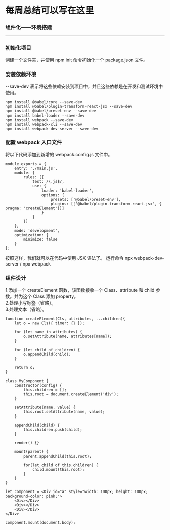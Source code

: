 # 每周总结可以写在这里
### 组件化——环境搭建
***
### 初始化项目
创建一个文件夹，并使用 npm init 命令初始化一个 package.json 文件。
### 安装依赖环境
--save-dev 表示将这些依赖安装到项目中，并且这些依赖是在开发和测试环境中使用。
```
npm install @babel/core --save-dev
npm install @babel/plugin-transform-react-jsx --save-dev
npm install @babel/preset-env --save-dev
npm install babel-loader --save-dev
npm install webpack --save-dev
npm install webpack-cli --save-dev
npm install webpack-dev-server --save-dev
```
### 配置 webpack 入口文件
将以下代码添加到新增的 webpack.config.js 文件中。
```
module.exports = {
    entry: './main.js',
    module: {
        rules: [{
            test: /\.js$/,
            use: {
                loader: 'babel-loader',
                options: {
                    presets: ['@babel/preset-env'],
                    plugins: [['@babel/plugin-transform-react-jsx', { pragma: 'createElement'}]]
                }
            }
        }]
    },
    mode: 'development',
    optimization: {
        minimize: false
    }
};
```
按照这样，我们就可以在代码中使用 JSX 语法了。 运行命令 npx webpack-dev-server / npx webpack

### 组件设计
1.添加一个 createElement 函数，该函数接收一个 Class、attribute 和 child 参数。并为这个 Class 添加 property。<br/>
2.处理小写标签（省略）。<br/>
3.处理文本（省略）。
```
function createElement(Cls, attributes, ...children){
    let o = new Cls({ timer: {} });

    for (let name in attributes) {
        o.setAttribute(name, attributes[name]);
    }

    for (let child of children) {
        o.appendChild(child);
    }

    return o;
}

class MyComponent {
    constructor(config) {
        this.children = [];
        this.root = document.createElement('div');
    }

    setAttribute(name, value) {
        this.root.setAttribute(name, value);
    }

    appendChild(child) {
        this.children.push(child);
    }

    render() {}

    mount(parent) {
        parent.appendChild(this.root);

        for(let child of this.children) {
            child.mount(this.root);
        }
    }
}

let component = <Div id="a" style="width: 100px; height: 100px; background-color: pink;">
    <Div></Div>
    <Div></Div>
    <Div></Div>
</Div>

component.mount(document.body);
```